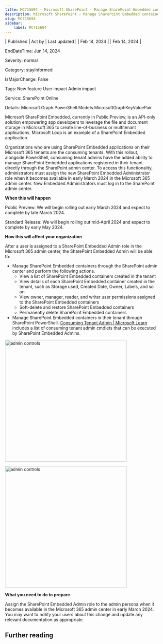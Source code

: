 ```yaml
---
title: MC715694 - Microsoft SharePoint - Manage SharePoint Embedded containers through the SharePoint admin center
description: Microsoft SharePoint - Manage SharePoint Embedded containers through the SharePoint admin center
slug: MC715694
sidebar:
    label: MC715694
---
```



| Published | Act by | Last updated |
| Feb 14, 2024 |  | Feb 14, 2024 |

EndDateTime: Jun 14, 2024

Severity: normal

Category: stayInformed

IsMajorChange: False

Tags: New feature User impact Admin impact

Service: SharePoint Online

Details: Microsoft.Graph.PowerShell.Models.MicrosoftGraphKeyValuePair

<p style="">Microsoft SharePoint Embedded, currently in Public Preview, is an API-only solution empowering app developers to leverage the file and document storage in Microsoft 365 to create line-of-business or multitenant applications. Microsoft Loop is an example of a SharePoint Embedded application.
</p><p style="">Organizations who are using SharePoint Embedded applications on their Microsoft 365 tenants are the consuming tenants. With this rollout, alongside PowerShell, consuming tenant admins have the added ability to manage SharePoint Embedded applications registered in their tenant directly through the SharePoint admin center. To access this functionality, administrators must assign the new SharePoint Embedded Administrator role when it becomes available in early March 2024 in the Microsoft 365 admin center. New Embedded Administrators must log in to the SharePoint admin center.
</p><p style=""><b>When this will happen</b>
</p><p style="">Public Preview: We will begin rolling out early March 2024 and expect to complete by late March 2024.</p><p style="">Standard Release: We will begin rolling out mid-April 2024 and expect to complete by early May 2024.</p><p style=""><b>How this will affect your organization</b></p><p style="">After a user is assigned to a SharePoint Embedded Admin role in the Microsoft 365 admin center, the SharePoint Embedded Admin will be able to:
</p><ul><li>Manage SharePoint Embedded containers through the SharePoint admin center and perform the following actions.
<ul><li>View a list of SharePoint Embedded containers created in the tenant</li><li>View details of each SharePoint Embedded container created in the tenant, such as Storage used, Created Date, Owner, Labels, and so on</span></li><li><span style="font-size: 14px;">View owner, manager, reader, and writer user permissions assigned to the SharePoint Embedded containers</span></li><li>Soft-delete and restore SharePoint Embedded containers</li><li>Permanently delete SharePoint Embedded containers</li></ul></li><li>Manage SharePoint Embedded containers in their tenant through SharePoint PowerShell. <a href="https://learn.microsoft.com/sharepoint/dev/embedded/concepts/admin-exp/cta" target="_blank">Consuming Tenant Admin | Microsoft Learn</a> includes a list of consuming tenant admin cmdlets that can be executed by SharePoint Embedded Admins.</li></ul><p style=""><img src="https://img-prod-cms-rt-microsoft-com.akamaized.net/cms/api/am/imageFileData/RW1hBTn?ver=fd1c" style="width: 400px;" alt="admin controls"></p><p style=""><img src="https://img-prod-cms-rt-microsoft-com.akamaized.net/cms/api/am/imageFileData/RW1hzeV?ver=b9c5" style="width: 400px;" alt="admin controls"></p><p style=""><b>What you need to do to prepare</b>
</p><p style="">Assign the SharePoint Embedded Admin role to the admin persona when it becomes available in the Microsoft 365 admin center in early March 2024. You may want to notify your users about this change and update any relevant documentation as appropriate.</p>

## Further reading
